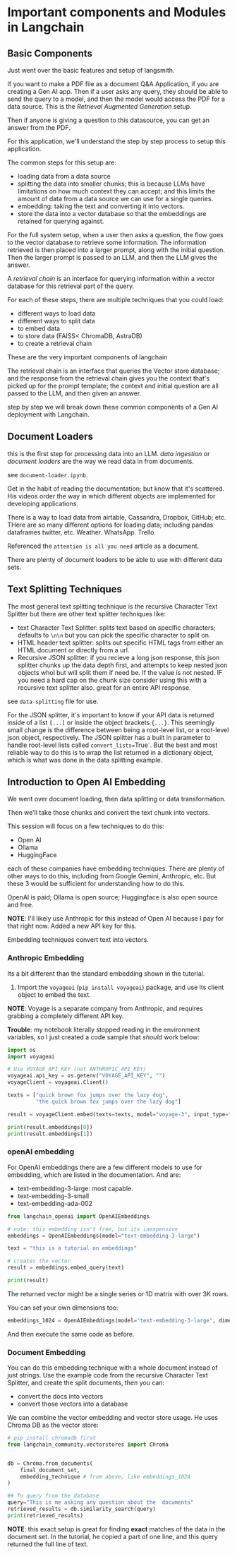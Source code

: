 # Important components and Modules in Langchain

## Basic Components

Just went over the basic features and setup of langsmith.

If you want to make a PDF file as a document Q&A Application, if you are creating a Gen AI app. Then if a user asks any query, they should be able to send the query to a model, and then the model would access the PDF for a data source. This is the _Retrieval Augmented Generation_ setup.

Then if anyone is giving a question to this datasource, you can get an answer from the PDF.

For this application, we'll understand the step by step process to setup this application.

The common steps for this setup are:

- loading data from a data source
- splitting the data into smaller chunks; this is because LLMs have limitations on how much context they can accept; and this limits the amount of data from a data source we can use for a single queries.
- embedding: taking the text and converting it into vectors.
- store the data into a vector database so that the embeddings are retained for querying against.

For the full system setup, when a user then asks a question, the flow goes to the vector database to retrieve some information. The information retrieved is then placed into a larger prompt, along with the initial question. Then the larger prompt is passed to an LLM, and then the LLM gives the answer.

A _retrieval chain_ is an interface for querying information within a vector database for this retrieval part of the query.

For each of these steps, there are multiple techniques that you could load:

- different ways to load data
- different ways to split data
- to embed data
- to store data (FAISS< ChromaDB, AstraDB)
- to create a retrieval chain

These are the very important components of langchain

The retrieval chain is an interface that queries the Vector store database; and the response from the retrieval chain gives you the context that's picked up for the prompt template; the context and initial question are all passed to the LLM, and then given an answer.

step by step we will break down these common components of a Gen AI deployment with Langchain.

## Document Loaders

this is the first step for processing data into an LLM. _data ingestion_ or _document loaders_ are the way we read data in from documents.

see `document-loader.ipynb`.

Get in the habit of reading the documentation; but know that it's scattered. His videos order the way in which different objects are implemented for developing applications.

There is a way to load data from airtable, Cassandra, Dropbox, GitHub; etc. THere are so many different options for loading data; including pandas dataframes twitter, etc. Weather. WhatsApp. Trello.

Referenced the `attention is all you need` article as a document.

There are plenty of document loaders to be able to use with different data sets.

## Text Splitting Techniques

The most general text splitting technique is the recursive Character Text Splitter but there are other text splitter techniques like:

- text Character Text Splitter: splits text based on specific characters; defaults to `\n\n` but you can pick the specific character to split on.
- HTML header text splitter: splits out specific HTML tags from either an HTML document or directly from a url.
- Recursive JSON splitter: if you recieve a long json response, this json splitter chunks up the data depth first, and attempts to keep nested json objects whol but will split them if need be. If the value is not nested. IF you need a hard cap on the chunk size consider using this with a recursive text splitter also. great for an entire API response.

see `data-splitting` file for use.

For the JSON splitter, it's important to know if your API data is returned inside of a list `[...]` or inside the object brackets `{...}`. This seemingly small change is the difference between being a root-level list, or a root-level json object, respectively. The JSON splitter has a built in parameter to handle root-level lists called `convert_lists=`True`. But the best and most reliable way to do this is to wrap the list returned in a dictionary object, which is what was done in the data splitting example.

## Introduction to Open AI Embedding

We went over document loading, then data splitting or data transformation.

Then we'll take those chunks and convert the text chunk into vectors.

This session will focus on a few techniques to do this:

- Open AI
- Ollama
- HuggingFace

each of these companies have embedding techniques. There are plenty of other ways to do this, including from Google Gemini, Anthropic, etc. But these 3 would be sufficient for understanding how to do this.

OpenAI is paid; Ollama is open source; Huggingface is also open source and free.

**NOTE**: I'll likely use Anthropic for this instead of Open AI because I pay for that right now. Added a new API key for this.

Embedding techniques convert text into vectors.

### Anthropic Embedding

Its a bit different than the standard embedding shown in the tutorial.

1. Import the `voyageai` (`pip install voyageai`) package, and use its client object to embed the text.

**NOTE**: Voyage is a separate company from Anthropic, and requires grabbing a completely different API key.

**Trouble**: my notebook literally stopped reading in the environment variables, so I just created a code sample that _should_ work below:

```python
import os
import voyageai

# Use VOYAGE_API_KEY (not ANTHROPIC_API_KEY)
voyageai.api_key = os.getenv("VOYAGE_API_KEY", "")
voyageClient = voyageai.Client()

texts = ["quick brown fox jumps over the lazy dog",
         "the quick brown fox jumps over the lazy dog"]

result = voyageClient.embed(texts=texts, model="voyage-3", input_type="document")

print(result.embeddings[0])
print(result.embeddings[1])
```

### openAI embedding

For OpenAI embeddings there are a few different models to use for embedding, which are listed in the documentation. And are:

- text-embedding-3-large: most capable.
- text-embedding-3-small
- text-embedding-ada-002

```python
from langchain_openai import OpenAIEmbeddings

# note: this embedding isn't free, but its inexpensive
embeddings = OpenAIEmbeddings(model="text-embedding-3-large")

text = "this is a tutorial on embeddings"

# creates the vector
result = embeddings.embed_query(text)

print(result)
```

The returned vector might be a single series or 1D matrix with over 3K rows.

You can set your own dimensions too:

```python
embeddings_1024 = OpenAIEmbeddings(model="text-embedding-3-large", dimensions=1024)
```

And then execute the same code as before.

### Document Embedding

You can do this embedding technique with a whole document instead of just strings. Use the example code from the recursive Character Text Splitter, and create the split documents, then you can:

- convert the docs into vectors
- convert those vectors into a database

We can combine the vector embedding and vector store usage. He uses Chroma DB as the vector store:

```python
# pip install chromadb first
from langchain_community.vectorstores import Chroma


db = Chroma.from_documents(
    final_document_set,
    embedding_technique # from above, like embeddings_1024
)

## To query from the database
query="This is me asking any question about the  documents"
retrieved_results = db.similarity_search(query)
print(retrieved_results)
```

**NOTE**: this exact setup is great for finding **exact** matches of the data in the document set. In the tutorial, he copied a part of one line, and this query returned the full line of text.


